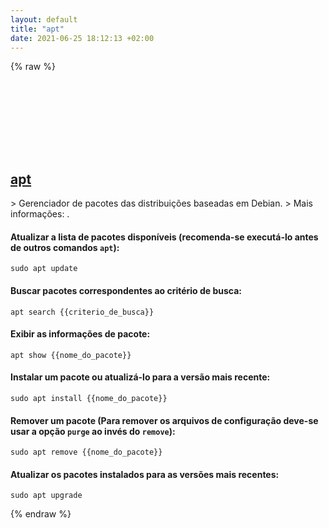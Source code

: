 ```yaml
---
layout: default
title: "apt"
date: 2021-06-25 18:12:13 +02:00
---
```

{% raw %}
<h2 id="apt">
  <a href="/pt_br/linux/apt.html">apt</a> <a href="#apt"><svg class="icon">
    <use href="/assets/images/unicode_sprite.svg#link" />
  </svg></a>
</h2>
> Gerenciador de pacotes das distribuições baseadas em Debian.
> Mais informações: <https://manpages.debian.org/latest/apt/apt.8.html>.

#### Atualizar a lista de pacotes disponíveis (recomenda-se executá-lo antes de outros comandos `apt`):
```shell
sudo apt update
```
#### Buscar pacotes correspondentes ao critério de busca:
```shell
apt search {{criterio_de_busca}}
```
#### Exibir as informações de pacote:
```shell
apt show {{nome_do_pacote}}
```
#### Instalar um pacote ou atualizá-lo para a versão mais recente:
```shell
sudo apt install {{nome_do_pacote}}
```
#### Remover um pacote (Para remover os arquivos de configuração deve-se usar a opção `purge` ao invés do `remove`):
```shell
sudo apt remove {{nome_do_pacote}}
```
#### Atualizar os pacotes instalados para as versões mais recentes:
```shell
sudo apt upgrade
```
{% endraw %}